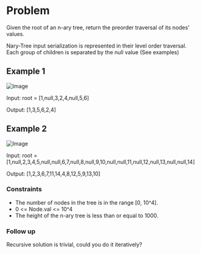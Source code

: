 # Problem

Given the root of an n-ary tree, return the preorder traversal of its nodes' values.

Nary-Tree input serialization is represented in their level order traversal. Each group of children is separated by the null value (See examples)

## Example 1

![Image](https://assets.leetcode.com/uploads/2018/10/12/narytreeexample.png)

Input: root = [1,null,3,2,4,null,5,6]

Output: [1,3,5,6,2,4]

## Example 2

![Image](https://assets.leetcode.com/uploads/2019/11/08/sample_4_964.png)

Input: root = [1,null,2,3,4,5,null,null,6,7,null,8,null,9,10,null,null,11,null,12,null,13,null,null,14]

Output: [1,2,3,6,7,11,14,4,8,12,5,9,13,10]
 
### Constraints

- The number of nodes in the tree is in the range [0, 10^4].
- 0 <= Node.val <= 10^4
- The height of the n-ary tree is less than or equal to 1000.
 
### Follow up

Recursive solution is trivial, could you do it iteratively?
